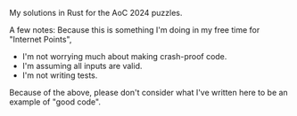 My solutions in Rust for the AoC 2024 puzzles.

A few notes:
Because this is something I'm doing in my free time for "Internet Points", 
* I'm not worrying much about making crash-proof code.
* I'm assuming all inputs are valid. 
* I'm not writing tests.

Because of the above, please don't consider what I've written here to be an example of "good code".